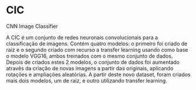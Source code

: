 # CIC
CNN Image Classifier


A CIC é um conjunto de redes neuronais convolucionais para a classificação de imagens. Contém quatro modelos: o primeiro foi criado de raiz e o segundo criado com recurso a transfer learning usando como base o modelo VGG16, ambos treinados com o mesmo conjunto de dados.
Depois de criados estes 2 modelos, o conjunto de dados foi aumentado através da criação de novas imagens a partir das originais, aplicando rotações e ampliações aleatórias. A partir deste novo dataset, foram criados mais dois modelos, um de raiz, e outro utilizando transfer learning.
